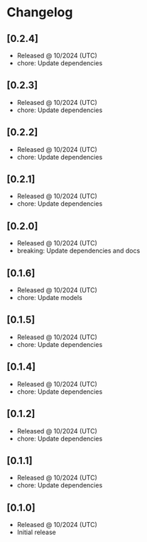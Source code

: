 # Changelog

## [0.2.4]

- Released @ 10/2024 (UTC)
- chore: Update dependencies

## [0.2.3]

- Released @ 10/2024 (UTC)
- chore: Update dependencies

## [0.2.2]

- Released @ 10/2024 (UTC)
- chore: Update dependencies

## [0.2.1]

- Released @ 10/2024 (UTC)
- chore: Update dependencies

## [0.2.0]

- Released @ 10/2024 (UTC)
- breaking: Update dependencies and docs

## [0.1.6]

- Released @ 10/2024 (UTC)
- chore: Update models

## [0.1.5]

- Released @ 10/2024 (UTC)
- chore: Update dependencies

## [0.1.4]

- Released @ 10/2024 (UTC)
- chore: Update dependencies

## [0.1.2]

- Released @ 10/2024 (UTC)
- chore: Update dependencies

## [0.1.1]

- Released @ 10/2024 (UTC)
- chore: Update dependencies

## [0.1.0]

- Released @ 10/2024 (UTC)
- Initial release
